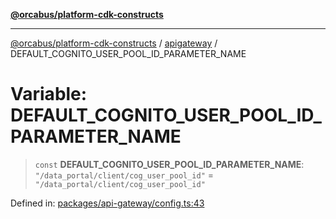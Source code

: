 [**@orcabus/platform-cdk-constructs**](../../../../README.md)

***

[@orcabus/platform-cdk-constructs](../../../../README.md) / [apigateway](../README.md) / DEFAULT\_COGNITO\_USER\_POOL\_ID\_PARAMETER\_NAME

# Variable: DEFAULT\_COGNITO\_USER\_POOL\_ID\_PARAMETER\_NAME

> `const` **DEFAULT\_COGNITO\_USER\_POOL\_ID\_PARAMETER\_NAME**: `"/data_portal/client/cog_user_pool_id"` = `"/data_portal/client/cog_user_pool_id"`

Defined in: [packages/api-gateway/config.ts:43](https://github.com/OrcaBus/platform-cdk-constructs/blob/main/packages/api-gateway/config.ts#L43)
